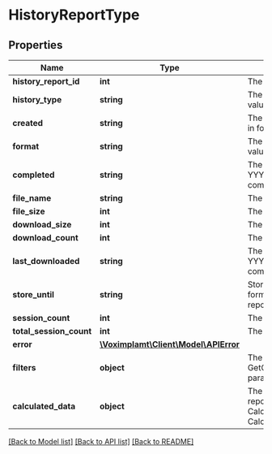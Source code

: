 # HistoryReportType

## Properties
Name | Type | Description | Notes
------------ | ------------- | ------------- | -------------
**history_report_id** | **int** | The call history report ID. | 
**history_type** | **string** | The history report type. The following values are possible: calls, transactions | 
**created** | **string** | The creation time in the UTC timezone in format: YYYY-MM-DD HH:mm:SS | 
**format** | **string** | The report format type. The following values are possible: csv | [optional] 
**completed** | **string** | The UTC completion time in format: YYYY-MM-DD HH:mm:SS. The report is completed if the field exists. | [optional] 
**file_name** | **string** | The report file name. | [optional] 
**file_size** | **int** | The report file size. | [optional] 
**download_size** | **int** | The gzipped report size to download. | [optional] 
**download_count** | **int** | The download attempt count. | [optional] 
**last_downloaded** | **string** | The last download UTC time in format: YYYY-MM-DD HH:mm:SS. The report is completed if the field exists. | [optional] 
**store_until** | **string** | Store the report until the UTC time in format: YYYY-MM-DD HH:mm:SS. The report is completed if the field exists. | [optional] 
**session_count** | **int** | The session count in the report. | [optional] 
**total_session_count** | **int** | The total found filtered session count. | [optional] 
**error** | [**\Voximplamt\Client\Model\APIError**](APIError.md) |  | [optional] 
**filters** | **object** | The report order filters (the saved GetCallHistory, GetTransactionHistory parameters). | [optional] 
**calculated_data** | **object** | The calculated report data (the specific report data, see CalculatedCallHistoryDataType, CalculatedTransactionHistoryDataType). | [optional] 

[[Back to Model list]](../README.md#documentation-for-models) [[Back to API list]](../README.md#documentation-for-api-endpoints) [[Back to README]](../README.md)


